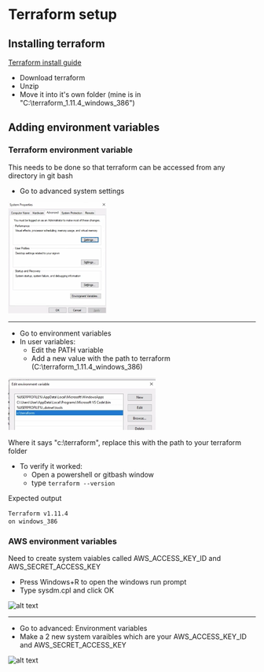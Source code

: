 # Terraform setup

## Installing terraform

[Terraform install guide](https://developer.hashicorp.com/terraform/tutorials/aws-get-started/install-cli)

- Download terraform
- Unzip
- Move it into it's own folder (mine is in "C:\terraform_1.11.4_windows_386")

## Adding environment variables

### Terraform environment variable

This needs to be done so that terraform can be accessed from any directory in git bash

- Go to advanced system settings

<img src="./Images/advanced_settings.png" alt="alt text" width="200"/>

----
- Go to environment variables
- In user variables:
  - Edit the PATH variable
  - Add a new value with the path to terraform (C:\terraform_1.11.4_windows_386)

<img src="./Images/evs.png" alt="alt text" width="300"/>

Where it says "c:\terraform", replace this with the path to your terraform folder

- To verify it worked:
  - Open a powershell or gitbash window
  - type ```terraform --version```

Expected output
```
Terraform v1.11.4
on windows_386
```

### AWS environment variables

Need to create system vaiables called AWS_ACCESS_KEY_ID and AWS_SECRET_ACCESS_KEY

- Press Windows+R to open the windows run prompt
- Type sysdm.cpl and click OK
  

<img src="https://phoenixnap.com/kb/wp-content/uploads/2021/04/setting-environment-variables-in-windows-06.png" alt="alt text" width="300"/>

---
- Go to advanced: Environment variables
- Make a 2 new system varaibles which are your AWS_ACCESS_KEY_ID and AWS_SECRET_ACCESS_KEY

<img src="https://phoenixnap.com/kb/wp-content/uploads/2021/04/setting-environment-variables-in-windows-09.png" alt="alt text" width="400"/>